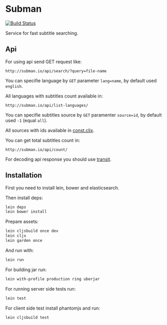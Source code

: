 # Subman
[![Build Status](https://travis-ci.org/nvbn/subman.svg?branch=master)](https://travis-ci.org/nvbn/subman)

Service for fast subtitle searching.

## Api

For using api send GET request like:

    http://subman.io/api/search/?query=file-name

You can specifie language by `GET` parameter `lang=name`, by default used `english`.

All languages with subtitles count available in:

    http://subman.io/api/list-languages/

You can specifie subtitles source by `GET` paramenter `source=id`, by default used `-1` (equal `all`).

All sources with ids available in [const.cljx](https://github.com/nvbn/subman/blob/master/src/cljx/subman/const.cljx).

You can get total subtitles count in:

    http://subman.io/api/count/

For decoding api response you should use [transit](https://github.com/cognitect/transit-format).

Installation
------------

First you need to install lein, bower and elasticsearch.

Then install deps:

```bash
lein deps
lein bower install
```

Prepare assets:

```bash
lein cljsbuild once dev
lein cljx
lein garden once
```

And run with:

```bash
lein run
```

For building jar run:

```bash
lein with-profile production ring uberjar
```

For running server side tests run:

```bash
lein test
```

For client side test install phantomjs and run:

```bash
lein cljsbuild test
```
